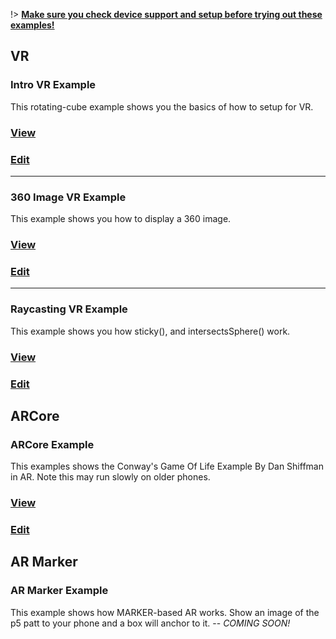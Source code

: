 !> **[Make sure you check device support and setup before trying out these examples!](#device-support)**

## VR

### __Intro VR Example__
This rotating-cube example shows you the basics of how to setup for VR.

### [View](https://editor.p5js.org/stalgiag/present/YsmwJUs83)
### [Edit](https://editor.p5js.org/stalgiag/sketches/YsmwJUs83)

***

### __360 Image VR Example__
This example shows you how to display a 360 image.

### [View](https://editor.p5js.org/stalgiag/present/Rbtq1d2JZ)
### [Edit](https://editor.p5js.org/stalgiag/sketches/Rbtq1d2JZ)

***

### __Raycasting VR Example__
This example shows you how sticky(), and intersectsSphere() work.

### [View](https://editor.p5js.org/stalgiag/present/5nKLHbLC_)
### [Edit](https://editor.p5js.org/stalgiag/sketches/5nKLHbLC_)

## ARCore

### __ARCore Example__
This examples shows the Conway's Game Of Life Example By Dan Shiffman in AR. Note this may run slowly on older phones.

### [View](https://editor.p5js.org/stalgiag/present/7hD7oBx3c)
### [Edit](https://editor.p5js.org/stalgiag/sketches/7hD7oBx3c)

## AR Marker

### __AR Marker Example__
This example shows how MARKER-based AR works. Show an image of the p5 patt to your phone and a box will anchor to it.
 -- _COMING SOON!_